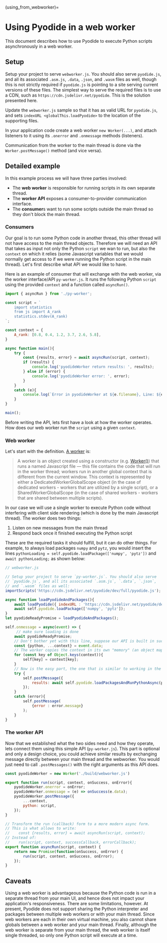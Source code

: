 (using_from_webworker)=
# Using Pyodide in a web worker

This document describes how to use Pyodide to execute Python scripts
asynchronously in a web worker.

## Setup

Setup your project to serve `webworker.js`. You should also serve
`pyodide.js`, and all its associated `.asm.js`, `.data`, `.json`, and `.wasm`
files as well, though this is not strictly required if `pyodide.js` is pointing
to a site serving current versions of these files.
The simplest way to serve the required files is to use a CDN,
such as `https://cdn.jsdelivr.net/pyodide`. This is the solution
presented here.

Update the `webworker.js` sample so that it has as valid URL for `pyodide.js`, and sets
`indexURL <globalThis.loadPyodide>` to the location of the supporting files.

In your application code create a web worker `new Worker(...)`,
and attach listeners to it using its `.onerror` and `.onmessage`
methods (listeners).

Communication from the worker to the main thread is done via the `Worker.postMessage()`
method (and vice versa).

[worker onmessage]: https://developer.mozilla.org/en-US/docs/Web/API/Web_Workers_API/Using_web_workers#Sending_messages_to_and_from_a_dedicated_worker
[worker onerror]: https://developer.mozilla.org/en-US/docs/Web/API/Web_Workers_API/Using_web_workers#Handling_errors

## Detailed example

In this example process we will have three parties involved:

* The **web worker** is responsible for running scripts in its own separate thread.
* The **worker API** exposes a consumer-to-provider communication interface.
* The **consumer**s want to run some scripts outside the main thread so they don't block the main thread.

### Consumers

Our goal is to run some Python code in another thread, this other thread will
not have access to the main thread objects. Therefore we will need an API that takes
as input not only the Python `script` we wan to run, but also the `context` on which
it relies (some Javascript variables that we would normally get access to if we
were running the Python script in the main thread). Let's first describe what API
we would like to have.

Here is an example of consumer that will exchange with the web worker, via the worker interface/API `py-worker.js`. It runs the following Python `script` using the provided `context` and a function called `asyncRun()`.

```js
import { asyncRun } from './py-worker';

const script = `
    import statistics
    from js import A_rank
    statistics.stdev(A_rank)
`;

const context = {
    A_rank: [0.8, 0.4, 1.2, 3.7, 2.6, 5.8],
}

async function main(){
    try {
        const {results, error} = await asyncRun(script, context);
        if (results) {
            console.log('pyodideWorker return results: ', results);
        } else if (error) {
            console.log('pyodideWorker error: ', error);
        }
    }
    catch (e){
        console.log(`Error in pyodideWorker at ${e.filename}, Line: ${e.lineno}, ${e.message}`)
    }
}

main();
```

Before writing the API, lets first have a look at how the worker operates.
How does our web worker run the `script` using a given `context`.

### Web worker

Let's start with the definition. [A worker][worker API] is:

> A worker is an object created using a constructor (e.g. [Worker()][Worker constructor])  that runs a named Javascript file — this file contains the code that will run in the worker thread; workers run in another global context that is different from the current window. This context is represented by either a DedicatedWorkerGlobalScope object (in the case of dedicated workers - workers that are utilized by a single script), or a SharedWorkerGlobalScope (in the case of shared workers - workers that are shared between multiple scripts).

In our case we will use a single worker to execute Python code without interfering with
client side rendering (which is done by the main Javascript thread). The worker does
two things:

1. Listen on new messages from the main thread
2. Respond back once it finished executing the Python script

These are the required tasks it should fulfill, but it can do other things.
For example, to always load packages `numpy` and `pytz`, you would insert the
lines `pythonLoading = self.pyodide.loadPackage(['numpy', 'pytz'])` and
`await pythonLoading;` as shown below:

```js
// webworker.js

// Setup your project to serve `py-worker.js`. You should also serve
// `pyodide.js`, and all its associated `.asm.js`, `.data`, `.json`,
// and `.wasm` files as well:
importScripts('https://cdn.jsdelivr.net/pyodide/dev/full/pyodide.js');

async function loadPyodideAndPackages(){
    await loadPyodide({ indexURL : 'https://cdn.jsdelivr.net/pyodide/dev/full/' });
    await self.pyodide.loadPackage(['numpy', 'pytz']);
}
let pyodideReadyPromise = loadPyodideAndPackages();

self.onmessage = async(event) => {
     // make sure loading is done
    await pyodideReadyPromise;
    // Don't bother yet with this line, suppose our API is built in such a way:
    const {python, ...context} = event.data;
    // The worker copies the context in its own "memory" (an object mapping name to values)
    for (const key of Object.keys(context)){
        self[key] = context[key];
    }
    // Now is the easy part, the one that is similar to working in the main thread:
    try {
        self.postMessage({
            results: await self.pyodide.loadPackagesAndRunPythonAsync(python)
        });
    }
    catch (error){
        self.postMessage(
            {error : error.message}
        );
    }
}
```

### The worker API

Now that we established what the two sides need and how they operate,
lets connect them using this simple API (`py-worker.js`). This part is
optional and only a design choice, you could achieve similar results
by exchanging message directly between your main thread and the webworker.
You would just need to call `.postMessages()` with the right arguments as
this API does.

```js
const pyodideWorker = new Worker('./build/webworker.js')

export function run(script, context, onSuccess, onError){
    pyodideWorker.onerror = onError;
    pyodideWorker.onmessage = (e) => onSuccess(e.data);
    pyodideWorker.postMessage({
        ...context,
        python: script,
    });
}

// Transform the run (callback) form to a more modern async form.
// This is what allows to write:
//    const {results, error} = await asyncRun(script, context);
// Instead of:
//    run(script, context, successCallback, errorCallback);
export function asyncRun(script, context) {
    return new Promise(function(onSuccess, onError) {
        run(script, context, onSuccess, onError);
    });
}
```

[worker API]: https://developer.mozilla.org/en-US/docs/Web/API/Web_Workers_API
[Worker constructor]: https://developer.mozilla.org/en-US/docs/Web/API/Worker/Worker

## Caveats

Using a web worker is advantageous because the Python code is run in a separate
thread from your main UI, and hence does not impact your application's
responsiveness.
There are some limitations, however.
At present, Pyodide does not support sharing the Python interpreter and
packages between multiple web workers or with your main thread.
Since web workers are each in their own virtual machine, you also cannot share
globals between a web worker and your main thread.
Finally, although the web worker is separate from your main thread,
the web worker is itself single threaded, so only one Python script will
execute at a time.
